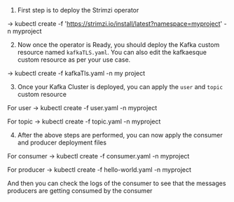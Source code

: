 1. First step is to deploy the Strimzi operator

-> kubectl create -f 'https://strimzi.io/install/latest?namespace=myproject' -n myproject

2. Now once the operator is Ready, you should deploy the Kafka custom resource named `kafkaTLS.yaml`. You can also edit the kafkaesque custom resource as per your use case.

-> kubectl create -f kafkaTls.yaml -n my project

3. Once your Kafka Cluster is deployed, you can apply the `user` and `topic` custom resource

For user
-> kubectl create -f user.yaml -n myproject

For topic
-> kubectl create -f topic.yaml -n myproject


4. After the above steps are performed, you can now apply the consumer and producer deployment files

For consumer
-> kubectl create -f consumer.yaml -n myproject

For producer
-> kubectl create -f hello-world.yaml -n myproject

And then you can check the logs of the consumer to see that the messages producers are getting consumed by the consumer